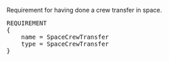 Requirement for having done a crew transfer in space.

<pre>
REQUIREMENT
{
    name = SpaceCrewTransfer
    type = SpaceCrewTransfer
}
</pre>
